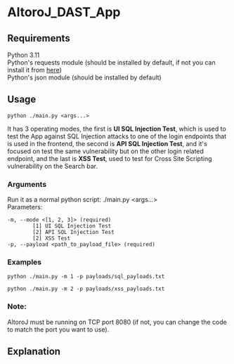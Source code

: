 # AltoroJ_DAST_App

## Requirements

Python 3.11 <br>
Python's requests module (should be installed by default, if not you can install 
it from [here](https://pypi.org/project/requests/)) <br>
Python's json module (should be installed by default)


## Usage

`python ./main.py <args...>`

It has 3 operating modes, the first is **UI SQL Injection Test**, which is used to test the App against SQL Injection 
attacks to one of the login endpoints that is used in the frontend, the second is **API SQL Injection Test**, and it's
focused on test the same vulnerability but on the other login related endpoint, and the last is **XSS Test**, used to
test for Cross Site Scripting vulnerability on the Search bar.

### Arguments

Run it as a normal python script: ./main.py <args...> <br>
Parameters:
    
    -m, --mode <[1, 2, 3]> (required)
            [1] UI SQL Injection Test
            [2] API SQL Injection Test
            [2] XSS Test
    -p, --payload <path_to_payload_file> (required)

### Examples

    python ./main.py -m 1 -p payloads/sql_payloads.txt

    python ./main.py -m 2 -p payloads/xss_payloads.txt

### Note: 
AltoroJ must be running on TCP port 8080 (if not, you can change the code to match the port you want to use). 

## Explanation


